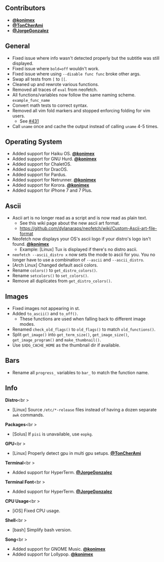 ## Contributors

- **[@konimex](https://github.com/konimex)**
- **[@TonCherAmi](https://github.com/TonCherAmi)**
- **[@JorgeGonzalez](https://github.com/JorgeGonzalez)**


## General

- Fixed issue where info wasn't detected properly but the subtitle was still displayed.
- Fixed issue where `bold=off` wouldn't work.
- Fixed issue where using `--disable func func` broke other args.
- Swap all tests from `[` to `[[`.
- Cleaned up and rewrote various functions.
- Removed all traces of `eval` from neofetch.
- All functions/variables now follow the same naming scheme. `example_func_name`
- Convert math tests to correct syntax.
- Removed all vim fold markers and stopped enforcing folding for vim users.
    - See [#431](https://github.com/dylanaraps/neofetch/pull/431)
- Call `uname` once and cache the output instead of calling `uname` 4-5 times.


## Operating System

- Added support for Haiku OS. **[@konimex](https://github.com/konimex)**
- Added support for GNU Hurd. **[@konimex](https://github.com/konimex)**
- Added support for ChaletOS.
- Added support for DracOS.
- Added support for Pardus.
- Added support for Netrunner. **[@konimex](https://github.com/konimex)**
- Added support for Korora. **[@konimex](https://github.com/konimex)**
- Added support for iPhone 7 and 7 Plus.


## Ascii

- Ascii art is no longer read as a script and is now read as plain text.
  - See this wiki page about the new ascii art format.
  - https://github.com/dylanaraps/neofetch/wiki/Custom-Ascii-art-file-format
- Neofetch now displays your OS's ascii logo if your distro's logo isn't found. **[@konimex](https://github.com/konimex)**
    - Example: [Linux] Tux is displayed if there's no distro ascii.
- `neofetch --ascii_distro x` now sets the mode to ascii for you. You no longer have to use a combination of `--ascii` and `--ascii_distro`.
- [Arch Linux] Changed default ascii colors.
- Rename `colors()` to `get_distro_colors()`.
- Rename `setcolors()` to `set_colors()`.
- Remove all duplicates from `get_distro_colors()`.


## Images

- Fixed images not appearing in st.
- Added `to_ascii()` and `to_off()`.
    - These functions are used when falling back to different image modes.
- Renamed `check_old_flags()` to `old_flags()` to match `old_functions()`.
- Split `get_image()` into `get_term_size()`, `get_image_size()`, `get_image_program()` and `make_thumbnail()`.
- Use `$XDG_CACHE_HOME` as the thumbnail dir if available.


## Bars

- Rename all `progress_` variables to `bar_` to match the function name.


## Info

**Distro**<br \>

- [Linux] Source `/etc/*-release` files instead of having a dozen separate `awk` commands.

**Packages**<br \>

- [Solus] If `pisi` is unavailable, use `eopkg`.

**GPU**<br \>

- [Linux] Properly detect gpu in multi gpu setups. **[@TonCherAmi](https://github.com/TonCherAmi)**

**Terminal**<br \>

- Added support for HyperTerm. **[@JorgeGonzalez](https://github.com/JorgeGonzalez)**

**Terminal Font**<br \>

- Added support for HyperTerm. **[@JorgeGonzalez](https://github.com/JorgeGonzalez)**

**CPU Usage**<br \>

- [iOS] Fixed CPU usage.

**Shell**<br \>

- [bash] Simplify bash version.

**Song**<br \>

- Added support for GNOME Music. **[@konimex](https://github.com/konimex)**
- Added support for Lollypop. **[@konimex](https://github.com/konimex)**
